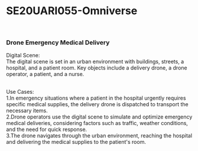 # SE20UARI055-Omniverse <br>
<br>

### Drone Emergency Medical Delivery
Digital Scene: <br>
The digital scene is set in an urban environment with buildings, streets, a hospital, and a patient room. Key objects include a delivery drone, a drone operator, a patient, and a nurse. <br>
<br>


Use Cases: <br>
1.In emergency situations where a patient in the hospital urgently requires specific medical supplies, the delivery drone is dispatched to transport the necessary items.<br>
2.Drone operators use the digital scene to simulate and optimize emergency medical deliveries, considering factors such as traffic, weather conditions, and the need for quick response.<br>
3.The drone navigates through the urban environment, reaching the hospital and delivering the medical supplies to the patient's room.<br>
